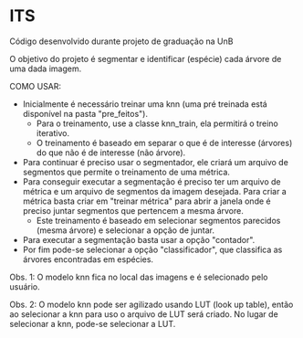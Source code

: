 # ITS
Código desenvolvido durante projeto de graduação na UnB

O objetivo do projeto é segmentar e identificar (espécie) cada árvore de uma dada imagem.

COMO USAR:
 - Inicialmente é necessário treinar uma knn (uma pré treinada está disponível na pasta "pre_feitos").
    - Para o treinamento, use a classe knn_train, ela permitirá o treino iterativo.
    - O treinamento é baseado em separar o que é de interesse (árvores) do que não é de interesse (não árvore).
 - Para continuar é preciso usar o segmentador, ele criará um arquivo de segmentos que permite o treinamento de uma métrica.
 - Para conseguir executar a segmentação é preciso ter um arquivo de métrica e um arquivo de segmentos da imagem desejada. Para criar a métrica basta criar em "treinar métrica" para abrir a janela onde é preciso juntar segmentos que pertencem a mesma árvore.
     - Este treinamento é baseado em selecionar segmentos parecidos (mesma árvore) e selecionar a opção de juntar.
 - Para executar a segmentação basta usar a opção "contador".
 - Por fim pode-se selecionar a opção "classificador", que classifica as árvores encontradas em espécies.

   
Obs. 1: O modelo knn fica no local das imagens e é selecionado pelo usuário.

Obs. 2: O modelo knn pode ser agilizado usando LUT (look up table), então ao selecionar a knn para uso o arquivo de LUT será criado. No lugar de selecionar a knn, pode-se selecionar a LUT.
